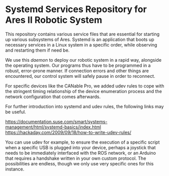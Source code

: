 # Systemd Services Repository for Ares II Robotic System
This repository contains various service files that are essential for starting up various subsystems of Ares. Systemd is an application that boots up necessary services in a Linux system in a specific order, while observing and restarting them if need be.

We use this *daemon* to deploy our robotic system in a rapid way, alongside the operating system. Our programs thus have to be programmed in a robust, error-prone manner. If connection errors and other things are encountered, our control system will safely pause in order to reconnect.

For specific devices like the CANable Pro, we added udev rules to cope with the stringent timing relationship of the device enumeration process and the network configuration that comes afterwards.

For further introduction into systemd and udev rules, the following links may be useful.

https://documentation.suse.com/smart/systems-management/html/systemd-basics/index.html
https://hackaday.com/2009/09/18/how-to-write-udev-rules/

You can use udev for example, to ensure the execution of a specific script when a specific USB is plugged into your device, perhaps a joystick that needs to be immediately interfaced with the ROS network, or an Arduino that requires a handshake written in your own custom protocol. The possibilities are endless, though we only use very specific ones for this instance. 